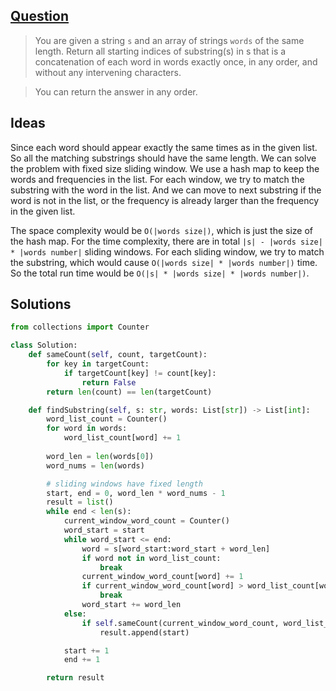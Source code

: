 ## [Question](https://leetcode.com/problems/substring-with-concatenation-of-all-words/)

> You are given a string `s` and an array of strings `words` of the same length. Return all starting indices of substring(s) in s that is a concatenation of each word in words exactly once, in any order, and without any intervening characters.

> You can return the answer in any order.

## Ideas


Since each word should appear exactly the same times as in the given list. So all the matching substrings should have the same length. We can solve the problem with fixed size sliding window. We use a hash map to keep the words and frequencies in the list. For each window, we try to match the substring with the word in the list. And we can move to next substring if the word is not in the list, or the frequency is already larger than the frequency in the given list.

The space complexity would be `O(|words size|)`, which is just the size of the hash map. For the time complexity, there are in total `|s| - |words size| * |words number|` sliding windows. For each sliding window, we try to match the substring, which would cause `O(|words size| * |words number|)` time. So the total run time would be `O(|s| * |words size| * |words number|)`.

## Solutions

```py
from collections import Counter

class Solution:
    def sameCount(self, count, targetCount):
        for key in targetCount:
            if targetCount[key] != count[key]:
                return False
        return len(count) == len(targetCount)

    def findSubstring(self, s: str, words: List[str]) -> List[int]:
        word_list_count = Counter()
        for word in words:
            word_list_count[word] += 1
        
        word_len = len(words[0])
        word_nums = len(words)

        # sliding windows have fixed length
        start, end = 0, word_len * word_nums - 1
        result = list()
        while end < len(s):
            current_window_word_count = Counter()
            word_start = start
            while word_start <= end:
                word = s[word_start:word_start + word_len]
                if word not in word_list_count:
                    break
                current_window_word_count[word] += 1
                if current_window_word_count[word] > word_list_count[word]:
                    break
                word_start += word_len
            else:
                if self.sameCount(current_window_word_count, word_list_count):
                    result.append(start)

            start += 1
            end += 1

        return result
```